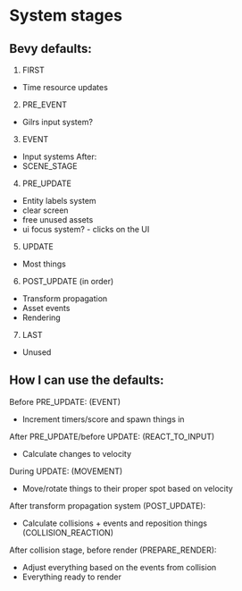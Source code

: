 # System stages

## Bevy defaults:

1. FIRST
* Time resource updates
2. PRE_EVENT
* Gilrs input system?
3. EVENT
* Input systems
After:
* SCENE_STAGE
4. PRE_UPDATE
* Entity labels system
* clear screen
* free unused assets
* ui focus system? - clicks on the UI
5. UPDATE
* Most things
6. POST_UPDATE
(in order)
* Transform propagation
* Asset events
* Rendering
7. LAST
* Unused

## How I can use the defaults:

Before PRE_UPDATE: (EVENT)
* Increment timers/score and spawn things in

After PRE_UPDATE/before UPDATE: (REACT_TO_INPUT)
* Calculate changes to velocity

During UPDATE: (MOVEMENT)
* Move/rotate things to their proper spot based on velocity

After transform propagation system (POST_UPDATE):
* Calculate collisions + events and reposition things (COLLISION_REACTION)

After collision stage, before render (PREPARE_RENDER):
* Adjust everything based on the events from collision
* Everything ready to render

